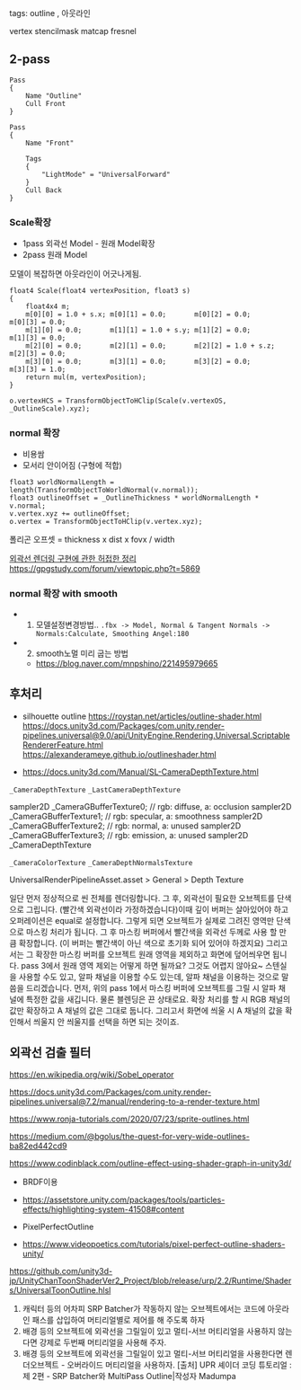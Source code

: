 tags: outline , 아웃라인

vertex stencilmask matcap fresnel

## 2-pass

``` shader
Pass
{
    Name "Outline"
    Cull Front
}

Pass
{
    Name "Front"

    Tags
    {
        "LightMode" = "UniversalForward"
    }
    Cull Back
}

```

### Scale확장

- 1pass 외곽선 Model - 원래 Model확장
- 2pass 원래 Model

모델이 복잡하면 아웃라인이 어긋나게됨.

``` hlsl
float4 Scale(float4 vertexPosition, float3 s)
{
    float4x4 m;
    m[0][0] = 1.0 + s.x; m[0][1] = 0.0;       m[0][2] = 0.0;       m[0][3] = 0.0;
    m[1][0] = 0.0;       m[1][1] = 1.0 + s.y; m[1][2] = 0.0;       m[1][3] = 0.0;
    m[2][0] = 0.0;       m[2][1] = 0.0;       m[2][2] = 1.0 + s.z; m[2][3] = 0.0;
    m[3][0] = 0.0;       m[3][1] = 0.0;       m[3][2] = 0.0;       m[3][3] = 1.0;
    return mul(m, vertexPosition);
}

o.vertexHCS = TransformObjectToHClip(Scale(v.vertexOS, _OutlineScale).xyz);
```

### normal 확장

- 비용쌈
- 모서리 안이어짐 (구형에 적합)

``` hlsl
float3 worldNormalLength = length(TransformObjectToWorldNormal(v.normal));
float3 outlineOffset = _OutlineThickness * worldNormalLength * v.normal;
v.vertex.xyz += outlineOffset;
o.vertex = TransformObjectToHClip(v.vertex.xyz);
```

폴리곤 오프셋 = thickness x dist x fovx / width 


[외곽선 렌더링 구현에 관한 허접한 정리](https://gamedevforever.com/18)
https://gpgstudy.com/forum/viewtopic.php?t=5869


### normal 확장 with smooth

  - 1. 모델설정변경방법.. `.fbx -> Model, Normal & Tangent Normals -> Normals:Calculate, Smoothing Angel:180`
  - 2. smooth노멀 미리 굽는 방법
    - <https://blog.naver.com/mnpshino/221495979665>

## 후처리

- silhouette outline
https://roystan.net/articles/outline-shader.html
https://docs.unity3d.com/Packages/com.unity.render-pipelines.universal@9.0/api/UnityEngine.Rendering.Universal.ScriptableRendererFeature.html
https://alexanderameye.github.io/outlineshader.html

- <https://docs.unity3d.com/Manual/SL-CameraDepthTexture.html>

`_CameraDepthTexture`
`_LastCameraDepthTexture`

sampler2D _CameraGBufferTexture0; // rgb: diffuse,  a: occlusion
sampler2D _CameraGBufferTexture1; // rgb: specular, a: smoothness
sampler2D _CameraGBufferTexture2; // rgb: normal,   a: unused
sampler2D _CameraGBufferTexture3; // rgb: emission, a: unused
sampler2D _CameraDepthTexture


`_CameraColorTexture`
`_CameraDepthNormalsTexture`



UniversalRenderPipelineAsset.asset > General > Depth Texture


일단 먼저 정상적으로 씬 전체를 렌더링합니다.
그 후, 외곽선이 필요한 오브젝트를 단색으로 그립니다. (빨간색 외곽선이라 가정하겠습니다)이때 깊이 버퍼는 살아있어야 하고  오퍼레이션은  equal로 설정합니다. 그렇게 되면 오브젝트가 실제로 그려진 영역만 단색으로 마스킹 처리가 됩니다.
그 후 마스킹 버퍼에서 빨간색을 외곽선 두께로 사용 할 만큼 확장합니다. (이 버퍼는 빨간색이 아닌 색으로 초기화 되어 있어야 하겠지요)
그리고서는 그 확장한 마스킹 버퍼를 오브젝트 원래 영역을 제외하고 화면에 덮어씌우면 됩니다.
pass 3에서 원래 영역 제외는 어떻게 하면 될까요? 그것도 어렵지 않아요~ 
스텐실을 사용할 수도 있고, 알파 채널을 이용할 수도 있는데, 알파 채널을 이용하는 것으로 말씀을 드리겠습니다. 
먼저, 위의 pass 1에서 마스킹 버퍼에 오브젝트를 그릴 시 알파 채널에 특정한 값을 새깁니다. 물론 블렌딩은 끈 상태로요.
확장 처리를 할 시 RGB 채널의 값만 확장하고 A 채널의 값은 그대로 둡니다.
그리고서 화면에 씌울 시 A 채널의 값을 확인해서 씌울지 안 씌울지를 선택을 하면 되는 것이죠.



## 외곽선 검출 필터

https://en.wikipedia.org/wiki/Sobel_operator
  
  https://docs.unity3d.com/Packages/com.unity.render-pipelines.universal@7.2/manual/rendering-to-a-render-texture.html

  https://www.ronja-tutorials.com/2020/07/23/sprite-outlines.html
  
  https://medium.com/@bgolus/the-quest-for-very-wide-outlines-ba82ed442cd9

https://www.codinblack.com/outline-effect-using-shader-graph-in-unity3d/


- BRDF이용



- https://assetstore.unity.com/packages/tools/particles-effects/highlighting-system-41508#content
- PixelPerfectOutline
- https://www.videopoetics.com/tutorials/pixel-perfect-outline-shaders-unity/

https://github.com/unity3d-jp/UnityChanToonShaderVer2_Project/blob/release/urp/2.2/Runtime/Shaders/UniversalToonOutline.hlsl



1. 캐릭터 등의 어차피 SRP Batcher가 작동하지 않는 오브젝트에서는 코드에 아웃라인 패스를 삽입하여 머티리얼별로 제어를 해 주도록 하자
2. 배경 등의 오브젝트에 외곽선을 그릴일이 있고 멀티-서브 머티리얼을 사용하지 않는다면 강제로 두번째 머티리얼을 사용해 주자.
3. 배경 등의 오브젝트에 외곽선을 그릴일이 있고 멀티-서브 머티리얼을 사용한다면 렌더오브젝트 - 오버라이드 머티리얼을 사용하자.
​[출처] UPR 셰이더 코딩 튜토리얼 : 제 2편 - SRP Batcher와 MultiPass Outline|작성자 Madumpa